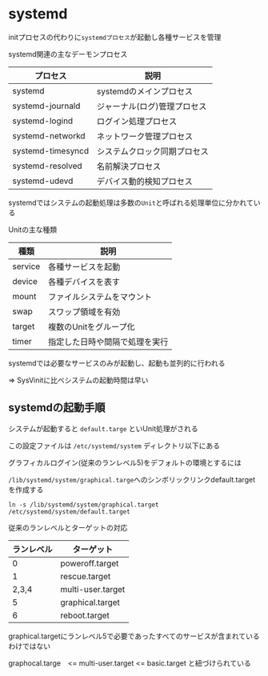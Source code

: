 # systemd

initプロセスの代わりに`systemdプロセス`が起動し各種サービスを管理

systemd関連の主なデーモンプロセス

|プロセス          |説明                         |
|------------------|-----------------------------|
|systemd           |systemdのメインプロセス      |
|systemd-journald  |ジャーナル(ログ)管理プロセス |
|systemd-logind    |ログイン処理プロセス         |
|systemd-networkd  |ネットワーク管理プロセス     |
|systemd-timesyncd |システムクロック同期プロセス |
|systemd-resolved  |名前解決プロセス             |
|systemd-udevd     |デバイス動的検知プロセス     |

systemdではシステムの起動処理は多数の`Unit`と呼ばれる処理単位に分かれている

Unitの主な種類

|種類    |説明                           |
|--------|-------------------------------|
|service |各種サービスを起動             |
|device  |各種デバイスを表す             |
|mount   |ファイルシステムをマウント     |
|swap    |スワップ領域を有効             |
|target  |複数のUnitをグループ化         |
|timer   |指定した日時や間隔で処理を実行 |

systemdでは必要なサービスのみが起動し、起動も並列的に行われる

=> SysVinitに比べシステムの起動時間は早い

## systemdの起動手順

システムが起動すると `default.targe` といUnit処理がされる

この設定ファイルは `/etc/systemd/system` ディレクトリ以下にある

グラフィカルログイン(従来のランレベル5)をデフォルトの環境とするには

`/lib/systemd/system/graphical.targe`へのシンボリックリンクdefault.targetを作成する

```
ln -s /lib/systemd/system/graphical.target /etc/systemd/system/default.target
```

従来のランレベルとターゲットの対応

|ランレベル |ターゲット        |
|-----------|------------------|
|0          |poweroff.target   |
|1          |rescue.target     |
|2,3,4      |multi-user.target |
|5          |graphical.target  |
|6          |reboot.target     |

graphical.targetにランレベル5で必要であったすべてのサービスが含まれているわけではない

graphocal.targe　<= multi-user.target <= basic.target と紐づけられている

